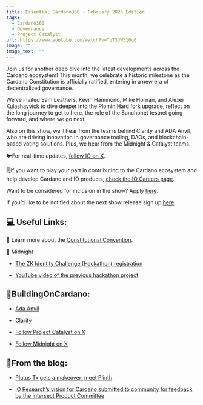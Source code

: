 ```yaml
---
title: Essential Cardano360 - February 2025 Edition
tags:
  - Cardano360
  - Governance
  - Project Catalyst
url: https://www.youtube.com/watch?v=TqT3JW310u0
image: ""
image_text: ""
---
```


Join us for another deep dive into the latest developments across the Cardano ecosystem! This month, we celebrate a historic milestone as the Cardano Constitution is officially ratified, entering in a new era of decentralized governance.

We’ve invited Sam Leathers, Kevin Hammond, Mike Hornan, and Alexei Kulashayvick to dive deeper into the Plomin Hard fork upgrade, reflect on the long journey to get to here, the role of the Sanchonet testnet going forward, and where we go next.

Also on this show, we’ll hear from the teams behind Clarity and ADA Anvil, who are driving innovation in governance tooling, DAOs, and blockchain-based voting solutions. Plus, we hear from the Midnight & Catalyst teams.

🐦For real-time updates, [follow IO on X](https://x.com/InputOutputHK).

🗒️If you want to play your part in contributing to the Cardano ecosystem and help develop Cardano and IO products, [check the IO Careers page](https://iohk.link/3TlsMgH).

Want to be considered for inclusion in the show? Apply [here](https://www.youtube.com/redirect?event=video_description&redir_token=QUFFLUhqbXozUmYwNjh4RnpJdzZyYlZxakk5RTZnT1h3d3xBQ3Jtc0tuUHdHZ2dzZWkzMW1pRVBtS0YyV1IzNmxCMzViU21sU1VzUDNVTWk4cnFrd2p5U0s1SEIxejVMaTNXYng1RF96T1BjeVpTUHZteUFTN0N6Z1hHaGtiYUFHSmdYY25Hb09pb29NMnRXSXlYV3piRFN5Yw&q=https%3A%2F%2Flanding.essentialcardano.io%2F360-project-details&v=TqT3JW310u0).

If you’d like to be notified about the next show release sign up [here](https://www.youtube.com/redirect?event=video_description&redir_token=QUFFLUhqbG5kU19ONi1aOGRfdEVwVlNTeWoxSGRlWUdNZ3xBQ3Jtc0tuTEFxVGdrdnZDUmRRUHhKaWpQc1A5dFZBenJkZkplRG1fRk1hUTlWZTNOWEQyWjRDbGpwYjB0WklaamwxVVR6aEpEV3FTWnRQNjkydXliNGd2amFneDE1ZC03WTN5cjl0OGozbkFCSWtDN1hvaXZtZw&q=https%3A%2F%2Flanding.essentialcardano.io%2F360-newsletter-sign-up&v=TqT3JW310u0).

## 💻 Useful Links:

🔗 Learn more about the [Constitutional Convention](https://cardanoconvention.com/).

🔗 Midnight

*   [The ZK Identity Challenge (Hackathon) registration](https://www.youtube.com/redirect?event=video_description&redir_token=QUFFLUhqa0xrV3RieUFaOGdEclk2UGJiNXRPcmwzNnVuQXxBQ3Jtc0trVnRmeFlMMjd2cHg4LUpFcjUwTXRjXzBCZkNKOVlqX2lVN3NRbGFNMkxEbEFKZWxmOHNjYmduVjFjMHVHLVFjSVRNeHhXMndYX2pMTTdEbDRDQzdIWThEZlRld296SVV3YTFKdUdpZjZWNmF2eWl1WQ&q=https%3A%2F%2Fmidnight.network%2Fhackathon%2Fzk-identity-hackathon&v=TqT3JW310u0)
    
*   [YouTube video of the previous hackathon project](https://www.youtube.com/watch?v=Y0ycj1lG2Bw&t=3125s)
    

## 🔗BuildingOnCardano:

*   [Ada Anvil](https://ada-anvil.io/)
    
*   [Clarity](https://www.clarity.vote/)
    
*   [Follow Project Catalyst on X](https://x.com/Catalyst_onX)
    
*   [Follow Midnight on X](https://x.com/MidnightNtwrk)
    

## 🔗From the blog:

*   [Plutus Tx gets a makeover: meet Plinth](https://www.youtube.com/redirect?event=video_description&redir_token=QUFFLUhqbU00UEtJc2NLM1dVV2J5dWRHVFRjMnpMZ1hYZ3xBQ3Jtc0ttU1hpdnpqUTN2RVd0WUpUamFoYmo2RjNHdHVwNFVjTS1kZW5ZMkdEcnQxYUgwQUFkMlNENkxMdDJkdlYxZzJZbGJyZkU1OEx5d2VfUUxPeGxLTHJadEVLR3k2RUhlRDZkNzZYTXBxSnhKS09DMDUwYw&q=https%3A%2F%2Fiohk.io%2Fen%2Fblog%2Fposts%2F2025%2F02%2F20%2Fplutus-tx-gets-a-makeover-meet-plinth%2F&v=TqT3JW310u0)
    
*   [IO Research’s vision for Cardano submitted to community for feedback by the Intersect Product Committee](https://www.youtube.com/redirect?event=video_description&redir_token=QUFFLUhqbHNMRDh2TjgzS1JCVy1tcmdSdWFfMUxTSTBfZ3xBQ3Jtc0trTkhFWVRVRXhjdGt4M2QwX01kMEtBaml1NHBHTHJEV0UtZW9zZmJGLW1WMzRGN0tFdENYd3ZuSEJTTEVJRmQtMDI2SWlrU25vMUtVM2R5Q2NNSGNRelotQ3VKcF84SmxjT1NPT181VUs3OERfTWtMYw&q=https%3A%2F%2Fiohk.io%2Fen%2Fblog%2Fposts%2F2025%2F02%2F05%2Fio-researchs-vision-for-cardano-submitted-to-community-for-feedback-by-the-intersect-product-committee%2F&v=TqT3JW310u0)
